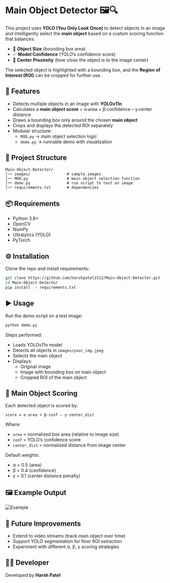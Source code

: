 # Main Object Detector 🖼️🔍

This project uses **YOLO (You Only Look Once)** to detect objects in an image and intelligently select the **main object** based on a custom scoring function that balances:
- 📏 **Object Size** (bounding box area)
- ✅ **Model Confidence** (YOLO’s confidence score)
- 🎯 **Center Proximity** (how close the object is to the image center)
  
The selected object is highlighted with a bounding box, and the **Region of Interest (ROI)** can be cropped for further use.



## 🚀 Features
- Detects multiple objects in an image with **YOLOv11n**
- Calculates a **main object score** = α·area + β·confidence – γ·center distance
- Draws a bounding box only around the chosen **main object**
- Crops and displays the detected ROI separately
- Modular structure:
  - `MOD.py` → main object selection logic
  - `demo.py` → runnable demo with visualization



## 📂 Project Structure
```
Main-Object-Detector/
│── images/                # sample images
│── MOD.py                 # main object selection function
│── demo.py                # run script to test on image
│── requirements.txt       # dependencies
```



## 📦 Requirements
- Python 3.8+
- OpenCV
- NumPy
- Ultralytics (YOLO)
- PyTorch



## ⚙️ Installation
Clone the repo and install requirements:
```bash
git clone https://github.com/harshpatel2312/Main-Object-Detector.git
cd Main-Object-Detector
pip install -r requirements.txt
```



## ▶️ Usage
Run the demo script on a test image:
```python
python demo.py
```

Steps performed:
- Loads YOLOv11n model
- Detects all objects in `images/your_img.jpeg`
- Selects the main object
- Displays:
  - Original image
  - Image with bounding box on main object
  - Cropped ROI of the main object
 


## 🧮 Main Object Scoring
Each detected object is scored by:
```
score ​= α⋅area ​+ β⋅conf ​− γ⋅center_dist
```

Where:
- `area` = normalized box area (relative to image size)
- `conf` = YOLO’s confidence score
- `center_dist` = normalized distance from image center

Default weights:
- α = 0.5 (area)
- β = 0.4 (confidence)
- γ = 0.1 (center distance penalty)



## 🖼️ Example Output
![Example](https://github.com/user-attachments/assets/ff8f3f14-0f1d-4514-98f0-e9ae740a9f06)



## 📌 Future Improvements
- Extend to video streams (track main object over time)
- Support YOLO segmentation for finer ROI extraction
- Experiment with different α, β, γ scoring strategies



## 👨‍💻 Developer
Developed by **Harsh Patel**
